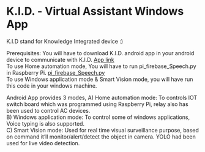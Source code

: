 # K.I.D. - Virtual Assistant Windows App

K.I.D stand for Knowledge Integrated device :)

Prerequisites: 
You will have to download K.I.D. android app in your android device to communicate with K.I.D.
[App link](https://github.com/rahulvansh66/KID-Virtual_Assistant-Andoid-App) <br/>
To use Home automation mode, You will have to run pi_firebase_Speech.py in Raspberry Pi.
[pi_firebase_Speech.py](https://github.com/rahulvansh66/PI-Board) <br/>
To use Windows application mode & Smart Vision mode, you will have run this code in your windows machine.

Android App provides 3 modes,
A)  Home automation mode: To controls IOT switch board which was programmed using Raspberry Pi, relay also has been used to control AC devices. <br/>
B)  Windows application mode: To control some of windows applications, Voice typing is also supported. <br/>
C)  Smart Vision mode: Used for real time visual surveillance purpose, based on command it’ll monitor/alert/detect the object in camera. YOLO had been used for live video detection.

